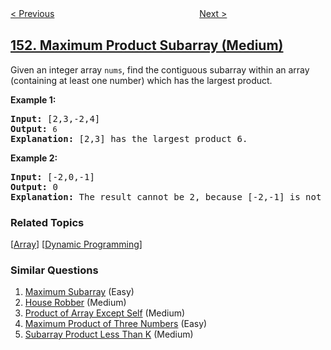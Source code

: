 <!--|This file generated by command(leetcode description); DO NOT EDIT.    |-->
<!--+----------------------------------------------------------------------+-->
<!--|@author    openset <openset.wang@gmail.com>                           |-->
<!--|@link      https://github.com/openset                                 |-->
<!--|@home      https://github.com/openset/leetcode                        |-->
<!--+----------------------------------------------------------------------+-->

[< Previous](../reverse-words-in-a-string "Reverse Words in a String")
　　　　　　　　　　　　　　　　
[Next >](../find-minimum-in-rotated-sorted-array "Find Minimum in Rotated Sorted Array")

## [152. Maximum Product Subarray (Medium)](https://leetcode.com/problems/maximum-product-subarray "乘积最大子数组")

<p>Given an integer array&nbsp;<code>nums</code>, find the contiguous subarray within an array (containing at least one number) which has the largest product.</p>

<p><strong>Example 1:</strong></p>

<pre>
<strong>Input:</strong> [2,3,-2,4]
<strong>Output:</strong> <code>6</code>
<strong>Explanation:</strong>&nbsp;[2,3] has the largest product 6.
</pre>

<p><strong>Example 2:</strong></p>

<pre>
<strong>Input:</strong> [-2,0,-1]
<strong>Output:</strong> 0
<strong>Explanation:</strong>&nbsp;The result cannot be 2, because [-2,-1] is not a subarray.</pre>

### Related Topics
  [[Array](../../tag/array/README.md)]
  [[Dynamic Programming](../../tag/dynamic-programming/README.md)]

### Similar Questions
  1. [Maximum Subarray](../maximum-subarray) (Easy)
  1. [House Robber](../house-robber) (Medium)
  1. [Product of Array Except Self](../product-of-array-except-self) (Medium)
  1. [Maximum Product of Three Numbers](../maximum-product-of-three-numbers) (Easy)
  1. [Subarray Product Less Than K](../subarray-product-less-than-k) (Medium)
